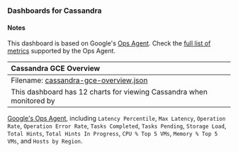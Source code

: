 ### Dashboards for Cassandra

#### Notes

This dashboard is based on Google's [Ops Agent](https://cloud.google.com/stackdriver/docs/solutions/agents/ops-agent).
Check the [full list of metrics](https://cloud.google.com/stackdriver/docs/solutions/agents/ops-agent/third-party/cassandra#monitored-metrics) supported by the Ops Agent.


|Cassandra GCE Overview|
|:------------------|
|Filename: [cassandra-gce-overview.json](cassandra-gce-overview.json)|
|This dashboard has 12 charts for viewing Cassandra when monitored by 
[Google's Ops Agent](https://cloud.google.com/stackdriver/docs/solutions/agents/ops-agent/third-party/cassandra#monitored-metrics), including `Latency Percentile`, `Max Latency`, `Operation Rate`, `Operation Error Rate`, `Tasks Completed`, `Tasks Pending`, `Storage Load`, `Total Hints`, `Total Hints In Progress`, `CPU % Top 5 VMs`, `Memory % Top 5 VMs`, and `Hosts by Region`.
